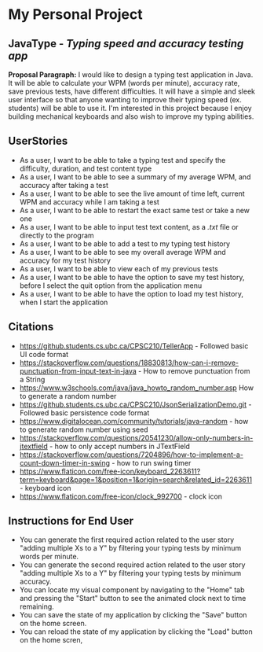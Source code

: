 # My Personal Project 

## JavaType - *Typing speed and accuracy testing app*

**Proposal Paragraph:**
I would like to design a typing test application in Java. It will be able to calculate your WPM (words per minute), accuracy rate, save previous tests, have different difficulties. It will have a simple and sleek user interface so that anyone wanting to improve their typing speed (ex. students) will be able to use it. I'm interested in this project because I enjoy building mechanical keyboards and also wish to improve my typing abilities.

## UserStories
- As a user, I want to be able to take a typing test and specify the difficulty, duration, and test content type
- As a user, I want to be able to see a summary of my average WPM, and accuracy after taking a test
- As a user, I want to be able to see the live amount of time left, current WPM and accuracy while I am taking a test
- As a user, I want to be able to restart the exact same test or take a new one
- As a user, I want to be able to input test text content, as a *.txt* file or directly to the program
- As a user, I want to be able to add a test to my typing test history
- As a user, I want to be able to see my overall average WPM and accuracy for my test history
- As a user, I want to be able to view each of my previous tests
- As a user, I want to be able to have the option to save my test history, before I select the quit option from the application menu
- As a user, I want to be able to have the option to load my test history, when I start the application

## Citations
- https://github.students.cs.ubc.ca/CPSC210/TellerApp - Followed basic UI code format
- https://stackoverflow.com/questions/18830813/how-can-i-remove-punctuation-from-input-text-in-java - How to remove punctuation from a String
- https://www.w3schools.com/java/java_howto_random_number.asp How to generate a random number
- https://github.students.cs.ubc.ca/CPSC210/JsonSerializationDemo.git - Followed basic persistence code format
- https://www.digitalocean.com/community/tutorials/java-random - how to generate random number using seed
- https://stackoverflow.com/questions/20541230/allow-only-numbers-in-jtextfield - how to only accept numbers in JTextField
- https://stackoverflow.com/questions/7204896/how-to-implement-a-count-down-timer-in-swing - how to run swing timer
- https://www.flaticon.com/free-icon/keyboard_2263611?term=keyboard&page=1&position=1&origin=search&related_id=2263611 - keyboard icon
- https://www.flaticon.com/free-icon/clock_992700 - clock icon

## Instructions for End User
- You can generate the first required action related to the user story "adding multiple Xs to a Y" by filtering your typing tests by minimum words per minute.
- You can generate the second required action related to the user story "adding multiple Xs to a Y" by filtering your typing tests by minimum accuracy.
- You can locate my visual component by navigating to the "Home" tab and pressing the "Start" button to see the animated clock next to time remaining.
- You can save the state of my application by clicking the "Save" button on the home screen.
- You can reload the state of my application by clicking the "Load" button on the home scren,
